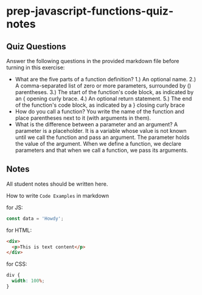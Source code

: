# prep-javascript-functions-quiz-notes

## Quiz Questions

Answer the following questions in the provided markdown file before turning in this exercise:

- What are the five parts of a function definition?
  1.) An optional name.
  2.) A comma-separated list of zero or more parameters, surrounded by () parentheses.
  3.) The start of the function's code block, as indicated by an { opening curly brace.
  4.) An optional return statement.
  5.) The end of the function's code block, as indicated by a } closing curly brace
- How do you call a function?
  You write the name of the function and place parentheses next to it (with arguments in them).
- What is the difference between a parameter and an argument?
  A parameter is a placeholder. It is a variable whose value is not known until we call the function and pass an argument. The parameter holds the value of the argument. When we define a function, we declare parameters and that when we call a function, we pass its arguments.

## Notes

All student notes should be written here.

How to write `Code Examples` in markdown

for JS:

```javascript
const data = 'Howdy';
```

for HTML:

```html
<div>
  <p>This is text content</p>
</div>
```

for CSS:

```css
div {
  width: 100%;
}
```
